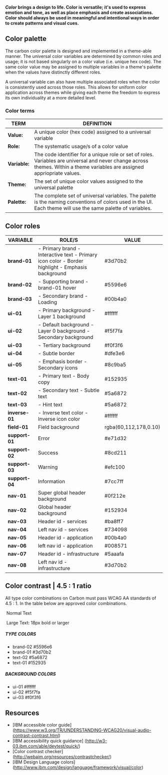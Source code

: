 **_Color_ brings a design to life. Color is versatile; it's used to express emotion and tone, as well as place emphasis and create associations. Color should always be used in meaningful and intentional ways in order to create patterns and visual cues.**

## Color palette 

The carbon color palette is designed and implemented in a theme-able manner. The universal color variables are determined by common roles and usage; it is not based singularly on a color value (i.e. unique hex code). The same color value may be assigned to multiple variables in a theme's palette when the values have distinctly different roles.

A universal variable can also have multiple associated roles when the color is consistently used across those roles. This allows for uniform color application across themes while giving each theme the freedom to express its own individuality at a more detailed level.

### Color terms

<!--- CONTENT BELOW IN LIST/TABLE --->

TERM | DEFINITION
-----|-----------
**Value:** | A unique color (hex code) assigned to a universal variable 
**Role:** | The systematic usage/s of a color value
**Variable:** | The code identifier for a unique role or set of roles. Variables are universal and never change across themes. Within a theme variables are assigned appriopriate values.
**Theme:** | The set of unique color values assigned to the universal palette
**Palette:** | The complete set of universal variables. The palette is the naming conventions of colors used in the UI. Each theme will use the same palette of variables.


## Color roles

<!--- CONTENT BELOW IN LIST/TABLE --->

VARIABLE | ROLE/S | VALUE 
---------|--------|------
**brand-01** | - Primary brand - Interactive text - Primary icon color - Border highlight - Emphasis background | #3d70b2
**brand-02** | - Supporting brand - brand-01 hover | #5596e6
**brand-03** | - Secondary brand - Loading| #00b4a0
**ui-01** | - Primary background - Layer 1 background | #ffffff
**ui-02** | - Default background - Layer 0 background - Secondary background | #f5f7fa
**ui-03** | - Tertiary background | #f0f3f6
**ui-04** | - Subtle border | #dfe3e6
**ui-05** | - Emphasis border - Secondary icons | #8c9ba5
**text-01** | - Primary text - Body copy | #152935
**text-02** | - Secondary text - Subtle text | #5a6872
**text-03** | - Hint text | #5a6872
**inverse-01** | - Inverse text color - Inverse icon color | #ffffff
**field-01** | Field background | rgba(60,112,178,0.10)
**support-01** | Error | #e71d32
**support-02** | Success | #8cd211
**support-03** | Warning | #efc100
**support-04** | Information | #7cc7ff
**nav-01** | Super global header background | #0f212e
**nav-02** | Global header background | #152934
**nav-03** | Header id - services | #ba8ff7
**nav-04** | Left nav id - services | #734098
**nav-05** | Header id - application | #00b4a0
**nav-06** | left nav id - application | #008571
**nav-07** | Header id - infrastructure | #5aaafa
**nav-08** | Left nav id - infrastructure | #3d70b2

## Color contrast | 4.5 : 1 ratio

All type color combinations on Carbon must pass WCAG AA standards of 4.5 : 1. In the table below are approved color combinations.

<img> Normal Text

<img> Large Text: 18px bold or larger

<!--- CONTENT BELOW IN LIST/TABLE --->

##### TYPE COLORS
- brand-02 #5596e6
- brand-01 #3d70b2
- text-02 #5a6872
- text-01 #152935

##### BACKGROUND COLORS
- ui-01 #ffffff
- ui-02 #f5f7fa
- ui-03 #f0f3f6

## Resources

- [IBM accessible color guide] (https://www.w3.org/TR/UNDERSTANDING-WCAG20/visual-audio-contrast-contrast.html)
- [IBM accessibility quick guidance] (http://w3-03.ibm.com/able/devtest/quick/)
- [Color contrast checker] (http://webaim.org/resources/contrastchecker/) 
- [IBM Design Language colors] (http://www.ibm.com/design/language/framework/visual/color)